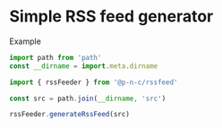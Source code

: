 # Simple RSS feed generator

Example

```javascript
import path from 'path'
const __dirname = import.meta.dirname

import { rssFeeder } from '@p-n-c/rssfeed'

const src = path.join(__dirname, 'src')

rssFeeder.generateRssFeed(src)
```
